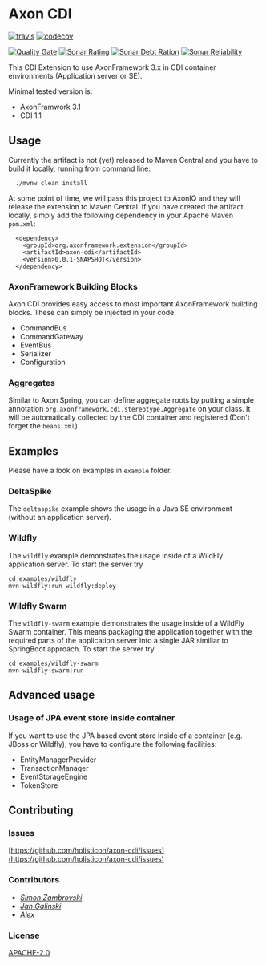 # Axon CDI

[![travis](https://travis-ci.org/holisticon/axon-cdi.svg?branch=master)](https://travis-ci.org/holisticon/axon-cdi)
[![codecov](https://codecov.io/gh/holisticon/axon-cdi/branch/master/graph/badge.svg)](https://codecov.io/gh/holisticon/axon-cdi)

[![Quality Gate](https://sonarqube.com/api/badges/gate?key=org.axonframework.extension:axon-cdi-root)](https://sonarcloud.io/dashboard?id=org.axonframework.extension%3Aaxon-cdi-root)
[![Sonar Rating](https://sonarqube.com/api/badges/measure?key=org.axonframework.extension:axon-cdi-root&metric=sqale_rating)](https://sonarcloud.io/dashboard?id=org.axonframework.extension%3Aaxon-cdi-root)
[![Sonar Debt Ration](https://sonarqube.com/api/badges/measure?key=org.axonframework.extension:axon-cdi-root&metric=sqale_debt_ratio)](https://sonarcloud.io/dashboard?id=org.axonframework.extension%3Aaxon-cdi-root)
[![Sonar Reliability](https://sonarqube.com/api/badges/measure?key=org.axonframework.extension:axon-cdi-root&metric=reliability_rating)](https://sonarcloud.io/dashboard?id=org.axonframework.extension%3Aaxon-cdi-root)


This CDI Extension to use AxonFramework 3.x in CDI container environments (Application server or SE).

Minimal tested version is:

 - AxonFramwork 3.1
 - CDI 1.1

## Usage

Currently the artifact is not (yet) released to Maven Central and you have to build it locally, running from command line:

      ./mvnw clean install
      
At some point of time, we will pass this project to AxonIQ and they will release the extension to Maven Central. If you have
created the artifact locally, simply add the following dependency in your Apache Maven `pom.xml`:

      <dependency>
        <groupId>org.axonframework.extension</groupId>
        <artifactId>axon-cdi</artifactId>
        <version>0.0.1-SNAPSHOT</version>
      </dependency>

### AxonFramework Building Blocks

Axon CDI provides easy access to most important AxonFramework building blocks. These can simply be injected in your code:

 - CommandBus
 - CommandGateway
 - EventBus
 - Serializer
 - Configuration
  
### Aggregates

Similar to Axon Spring, you can define aggregate roots by putting a simple annotation `org.axonframework.cdi.stereotype.Aggregate` on your class. 
It will be automatically collected by the CDI container and registered (Don't forget the `beans.xml`).

## Examples

Please have a look on examples in `example` folder. 

### DeltaSpike

The `deltaspike` example shows the usage in a Java SE environment (without an application server).

### Wildfly

The `wildfly` example demonstrates the usage inside of a WildFly application server. To start the server try

    cd examples/wildfly
    mvn wildfly:run wildfly:deploy

### Wildfly Swarm

The `wildfly-swarm` example demonstrates the usage inside of a WildFly Swarm container. This means packaging the application
together with the required parts of the application server into a single JAR similiar to SpringBoot approach. To start the server try

    cd examples/wildfly-swarm
    mvn wildfly-swarm:run

## Advanced usage

### Usage of JPA event store inside container

If you want to use the JPA based event store inside of a container (e.g. JBoss or Wildfly), you have to configure the following facilities:

  *  EntityManagerProvider
  *  TransactionManager
  *  EventStorageEngine
  *  TokenStore
  

## Contributing

### Issues

[https://github.com/holisticon/axon-cdi/issues](https://github.com/holisticon/axon-cdi/issues)

### Contributors

*  _[Simon Zambrovski](https://github.com/zambrovski)_
*  _[Jan Galinski](https://github.com/galinski)_
*  _[Alex](https://github.com/alexmacavei)_

### License

[APACHE-2.0](https://github.com/holisticon/axon-cdi/blob/master/LICENSE)


   
